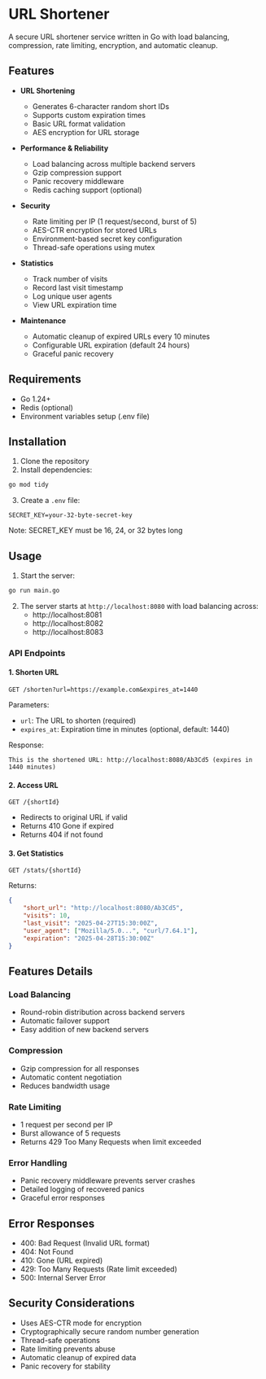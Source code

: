 # URL Shortener

A secure URL shortener service written in Go with load balancing, compression, rate limiting, encryption, and automatic cleanup.

## Features

- **URL Shortening**
  - Generates 6-character random short IDs
  - Supports custom expiration times
  - Basic URL format validation
  - AES encryption for URL storage

- **Performance & Reliability**
  - Load balancing across multiple backend servers
  - Gzip compression support
  - Panic recovery middleware
  - Redis caching support (optional)

- **Security**
  - Rate limiting per IP (1 request/second, burst of 5)
  - AES-CTR encryption for stored URLs
  - Environment-based secret key configuration
  - Thread-safe operations using mutex

- **Statistics**
  - Track number of visits
  - Record last visit timestamp
  - Log unique user agents
  - View URL expiration time

- **Maintenance**
  - Automatic cleanup of expired URLs every 10 minutes
  - Configurable URL expiration (default 24 hours)
  - Graceful panic recovery

## Requirements

- Go 1.24+
- Redis (optional)
- Environment variables setup (.env file)

## Installation

1. Clone the repository
2. Install dependencies:
```bash
go mod tidy
```

3. Create a `.env` file:
```env
SECRET_KEY=your-32-byte-secret-key
```
Note: SECRET_KEY must be 16, 24, or 32 bytes long

## Usage

1. Start the server:
```bash
go run main.go
```

2. The server starts at `http://localhost:8080` with load balancing across:
   - http://localhost:8081
   - http://localhost:8082
   - http://localhost:8083

### API Endpoints

#### 1. Shorten URL
```
GET /shorten?url=https://example.com&expires_at=1440
```
Parameters:
- `url`: The URL to shorten (required)
- `expires_at`: Expiration time in minutes (optional, default: 1440)

Response:
```
This is the shortened URL: http://localhost:8080/Ab3Cd5 (expires in 1440 minutes)
```

#### 2. Access URL
```
GET /{shortId}
```
- Redirects to original URL if valid
- Returns 410 Gone if expired
- Returns 404 if not found

#### 3. Get Statistics
```
GET /stats/{shortId}
```
Returns:
```json
{
    "short_url": "http://localhost:8080/Ab3Cd5",
    "visits": 10,
    "last_visit": "2025-04-27T15:30:00Z",
    "user_agent": ["Mozilla/5.0...", "curl/7.64.1"],
    "expiration": "2025-04-28T15:30:00Z"
}
```

## Features Details

### Load Balancing
- Round-robin distribution across backend servers
- Automatic failover support
- Easy addition of new backend servers

### Compression
- Gzip compression for all responses
- Automatic content negotiation
- Reduces bandwidth usage

### Rate Limiting
- 1 request per second per IP
- Burst allowance of 5 requests
- Returns 429 Too Many Requests when limit exceeded

### Error Handling
- Panic recovery middleware prevents server crashes
- Detailed logging of recovered panics
- Graceful error responses

## Error Responses

- 400: Bad Request (Invalid URL format)
- 404: Not Found
- 410: Gone (URL expired)
- 429: Too Many Requests (Rate limit exceeded)
- 500: Internal Server Error

## Security Considerations

- Uses AES-CTR mode for encryption
- Cryptographically secure random number generation
- Thread-safe operations
- Rate limiting prevents abuse
- Automatic cleanup of expired data
- Panic recovery for stability
